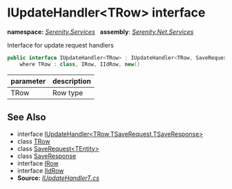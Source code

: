 # IUpdateHandler&lt;TRow&gt; interface
**namespace:** *[Serenity.Services](../README.md#serenity.services-namespace)*   **assembly**: *[Serenity.Net.Services](../README.md)*

Interface for update request handlers

```csharp
public interface IUpdateHandler<TRow> : IUpdateHandler<TRow, SaveRequest<TRow>, SaveResponse>
    where TRow : class, IRow, IIdRow, new()
```

| parameter | description |
| --- | --- |
| TRow | Row type |

## See Also

* interface [IUpdateHandler&lt;TRow,TSaveRequest,TSaveResponse&gt;](IUpdateHandler-3.md)
* class [TRow](../Serenity.Net.Services/IUpdateHandler-1.TRow.md)
* class [SaveRequest&lt;TEntity&gt;](SaveRequest-1.md)
* class [SaveResponse](SaveResponse.md)
* interface [IRow](../Serenity.Net.Entity/../Serenity.Data/IRow.md)
* interface [IIdRow](../Serenity.Net.Entity/../Serenity.Data/IIdRow.md)
* **Source:** *[IUpdateHandlerT.cs](https://github.com/serenity-is/Serenity/blob/master/src/Serenity.Net.Services/RequestHandlers/Save/IUpdateHandlerT.cs)*